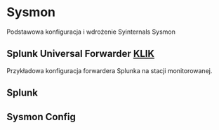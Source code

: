 # Sysmon
Podstawowa konfiguracja i wdrożenie Syinternals Sysmon

## Splunk Universal Forwarder [KLIK](https://github.com/Ravikin/Sysmon/SplunkUniversalForwarder)
Przykładowa konfiguracja forwardera Splunka na stacji monitorowanej.

## Splunk

## Sysmon Config
